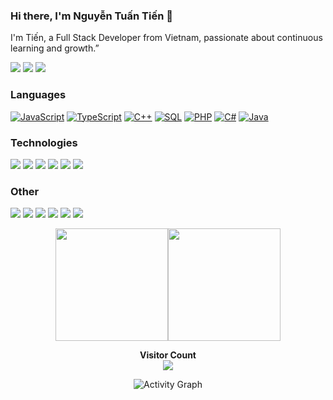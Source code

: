 ### Hi there, I'm Nguyễn Tuấn Tiến 👋

I'm Tiến, a Full Stack Developer from Vietnam, passionate about continuous learning and growth.”

[![](https://img.shields.io/badge/-Discord-FFF?&logo=Discord)](https://discord.gg/f6SrSaREBr)
[![](https://img.shields.io/badge/-Telegram-FFF?&logo=Telegram)](https://t.me/tiens8z)
[![](https://img.shields.io/badge/-LinkedIn-blue?style=flat&logo=LinkedIn&logoColor=white)](https://www.linkedin.com/in/nguyentuantien413/)

### Languages
[![JavaScript](https://img.shields.io/badge/JavaScript-000?style=flat-square&logo=javascript&logoColor=F7DF1E)](https://developer.mozilla.org/en-US/docs/Web/JavaScript)
[![TypeScript](https://img.shields.io/badge/TypeScript-000?style=flat-square&logo=typescript&logoColor=3178C6)](https://www.typescriptlang.org/)
[![C++](https://img.shields.io/badge/C++-000?style=flat-square&logo=cplusplus&logoColor=00599C)](https://cplusplus.com/)
[![SQL](https://img.shields.io/badge/SQL-000?style=flat-square&logo=mysql&logoColor=4479A1)](https://dev.mysql.com/doc/)
[![PHP](https://img.shields.io/badge/PHP-000?style=flat-square&logo=php&logoColor=777BB4)](https://www.php.net/)
[![C#](https://img.shields.io/badge/C%23-000?style=flat-square&logo=csharp&logoColor=239120)](https://learn.microsoft.com/en-us/dotnet/csharp/)
[![Java](https://img.shields.io/badge/Java-000?style=flat-square&logo=java&logoColor=007396)](https://docs.oracle.com/en/java/)

### Technologies

[![](https://img.shields.io/badge/-Node.js-000?&logo=node.js)](https://nodejs.org/)
[![](https://img.shields.io/badge/-Angular-000?&logo=Angular&logoColor=DD0031)](https://angular.io/)
[![](https://img.shields.io/badge/-SQLite-000?&logo=Sqlite)](https://sqlite.org/)
[![](https://img.shields.io/badge/-ASP.NET%20Core-000?&logo=dotnet)](https://dotnet.microsoft.com/)
[![](https://img.shields.io/badge/-SQL%20Server-000?&logo=microsoft%20sql%20server)](https://www.microsoft.com/en-us/sql-server/)
[![](https://img.shields.io/badge/-MySQL-000?&logo=mysql)](https://www.mysql.com/)

### Other

[![](https://img.shields.io/badge/-HTML-000?&logo=html5)](https://developer.mozilla.org/en-US/docs/Web/HTML)
[![](https://img.shields.io/badge/-CSS-000?&logo=css3&logoColor=1572B6)](https://developer.mozilla.org/en-US/docs/Web/CSS)
[![](https://img.shields.io/badge/-Bootstrap-000?&logo=Bootstrap)](https://getbootstrap.com/)
[![](https://img.shields.io/badge/-Sass-000?&logo=sass&logoColor=CC6699)](https://sass-lang.com/)
[![](https://img.shields.io/badge/-Git-000?&logo=Git)](https://git-scm.com/)
[![](https://img.shields.io/badge/-Docker-000?&logo=Docker)](https://www.docker.com/)

<div style="display: flex; justify-content: center; align-items: center;">
  <a href="https://github.com/Strikerzzzz/Strikerzzzz">
    <img height="180px" src="https://github-readme-stats.vercel.app/api?username=Strikerzzzz&hide_title=true&hide_border=true&show_icons=true&include_all_commits=true&count_private=true&line_height=24&text_color=FFFFFF&icon_color=BB86FC&bg_color=0,1E1E2E,3A3A5E,4C4C7A&theme=radical" />
  </a>
  <a href="https://github.com/Strikerzzzz/Strikerzzzz">
    <img height="180px" src="https://github-readme-stats.vercel.app/api/top-langs/?username=Strikerzzzz&hide=html&hide_title=true&hide_border=true&layout=compact&langs_count=8&text_color=FFFFFF&icon_color=BB86FC&bg_color=0,4C4C7A,3A3A5E,1E1E2E&theme=radical" />
  </a>
</div>

<p align="center"> 
  <b>Visitor Count</b><br>
  <a href="https://github.com/Strikerzzzz">
    <img src="https://komarev.com/ghpvc/?username=Strikerzzzz&color=bb86fc&style=for-the-badge" />
  </a>
</p>

<p align="center">
  <img src="https://github-readme-activity-graph.vercel.app/graph?username=Strikerzzzz&bg_color=1E1E2E&color=BB86FC&line=BB86FC&point=7A7ADB&hide_border=true&theme=react-dark" alt="Activity Graph" />
</p>

